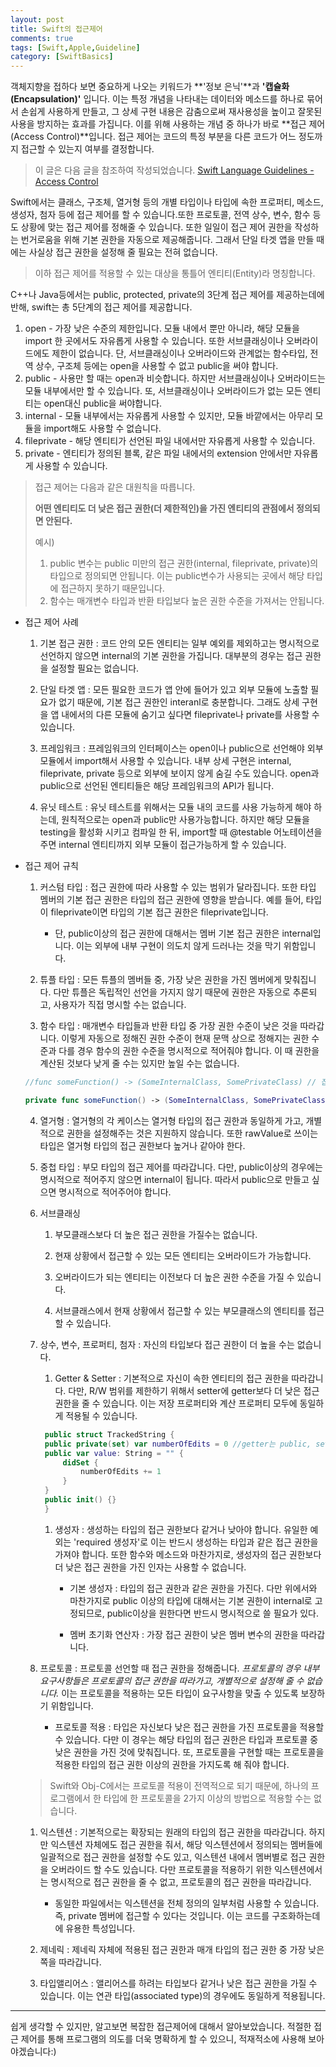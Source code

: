 ```yaml
---
layout: post
title: Swift의 접근제어
comments: true
tags: [Swift,Apple,Guideline]
category: [SwiftBasics]
---  
```


객체지향을 접하다 보면 중요하게 나오는 키워드가 **'정보 은닉'**과 **'캡슐화(Encapsulation)'** 입니다. 이는 특정 개념을 나타내는 데이터와 메소드를 하나로 묶어서 손쉽게 사용하게 만들고, 그 상세 구현 내용은 감춤으로써 재사용성을 높이고 잘못된 사용을 방지하는 효과를 가집니다. 이를 위해 사용하는 개념 중 하나가 바로 **접근 제어(Access Control)**입니다. 접근 제어는 코드의 특정 부분을 다른 코드가 어느 정도까지 접근할 수 있는지 여부를 결정합니다.  

> 이 글은 다음 글을 참조하여 작성되었습니다.
> [Swift Language Guidelines - Access Control](https://docs.swift.org/swift-book/LanguageGuide/AccessControl.html)

Swift에서는 클래스, 구조체, 열거형 등의 개별 타입이나 타입에 속한 프로퍼티, 메소드, 생성자, 첨자 등에 접근 제어를 할 수 있습니다.또한 프로토콜, 전역 상수, 변수, 함수 등도 상황에 맞는 접근 제어를 정해줄 수 있습니다. 또한 일일이 접근 제어 권한을 작성하는 번거로움을 위해 기본 권한을 자동으로 제공해줍니다. 그래서 단일 타겟 앱을 만들 때에는 사실상 접근 권한을 설정해 줄 필요는 전혀 없습니다.  

> 이하 접근 제어를 적용할 수 있는 대상을 통틀어 엔티티(Entity)라 명칭합니다.

C++나 Java등에서는 public, protected, private의 3단계 접근 제어를 제공하는데에 반해, swift는 총 5단계의 접근 제어를 제공합니다.  

1. open - 가장 낮은 수준의 제한입니다. 모듈 내에서 뿐만 아니라, 해당 모듈을 import 한 곳에서도 자유롭게 사용할 수 있습니다. 또한 서브클래싱이나 오버라이드에도 제한이 없습니다. 단, 서브클래싱이나 오버라이드와 관계없는 함수타입, 전역 상수, 구조체 등에는 open을 사용할 수 없고 public을 써야 합니다.
2. public - 사용만 할 때는 open과 비슷합니다. 하지만 서브클래싱이나 오버라이드는 모듈 내부에서만 할 수 있습니다. 또, 서브클래싱이나 오버라이드가 없는 모든 엔티티는 open대신 public을 써야합니다.
3. internal - 모듈 내부에서는 자유롭게 사용할 수 있지만, 모듈 바깥에서는 아무리 모듈을 import해도 사용할 수 없습니다.
4. fileprivate -  해당 엔티티가 선언된 파일 내에서만 자유롭게 사용할 수 있습니다. 
5. private - 엔티티가 정의된 블록, 같은 파일 내에서의 extension 안에서만 자유롭게 사용할 수 있습니다.  

>접근 제어는 다음과 같은 대원칙을 따릅니다.  
> 
>   **어떤 엔티티도 더 낮은 접근 권한(더 제한적인)을 가진 엔티티의 관점에서 정의되면 안된다.**
> 
> 예시)
>   1. public 변수는 public 미만의 접근 권한(internal, fileprivate, private)의 타입으로 정의되면 안됩니다. 이는 public변수가 사용되는 곳에서 해당 타입에 접근하지 못하기 때문입니다.
>   2. 함수는 매개변수 타입과 반환 타입보다 높은 권한 수준을 가져서는 안됩니다.

* 접근 제어 사례  
   1. 기본 접근 권한 : 코드 안의 모든 엔티티는 일부 예외를 제외하고는 명시적으로 선언하지 않으면 internal의 기본 권한을 가집니다. 대부분의 경우는 접근 권한을 설정할 필요는 없습니다.
   
   2. 단일 타겟 앱 : 모든 필요한 코드가 앱 안에 들어가 있고 외부 모듈에 노출할 필요가 없기 때문에, 기본 접근 권한인 interanl로 충분합니다. 그래도 상세 구현을 앱 내에서의 다른 모듈에 숨기고 싶다면 fileprivate나 private를 사용할 수 있습니다.

   3. 프레임워크 : 프레임워크의 인터페이스는 open이나 public으로 선언해야 외부 모듈에서 import해서 사용할 수 있습니다. 내부 상세 구현은 internal, fileprivate, private 등으로 외부에 보이지 않게 숨길 수도 있습니다. open과 public으로 선언된 엔티티들은 해당 프레임워크의 API가 됩니다.
   
   4. 유닛 테스트 : 유닛 테스트를 위해서는 모듈 내의 코드를 사용 가능하게 해야 하는데, 원칙적으로는 open과 public만 사용가능합니다. 하지만 해당 모듈을 testing을 활성화 시키고 컴파일 한 뒤, import할 때  @testable 어노테이션을 주면 internal 엔티티까지 외부 모듈이 접근가능하게 할 수 있습니다.  

* 접근 제어 규칙
    1. 커스텀 타입 : 접근 권한에 따라 사용할 수 있는 범위가 달라집니다. 또한 타입 멤버의 기본 접근 권한은 타입의 접근 권한에 영향을 받습니다. 예를 들어, 타입이 fileprivate이면 타입의 기본 접근 권한은 fileprivate입니다. 
       * 단, public이상의 접근 권한에 대해서는 멤버 기본 접근 권한은 internal입니다. 이는 외부에 내부 구현이 의도치 않게 드러나는 것을 막기 위함입니다.  
  
    2. 튜플 타입 : 모든 튜플의 멤버들 중, 가장 낮은 권한을 가진 멤버에게 맞춰집니다. 다만 튜플은 독립적인 선언을 가지지 않기 때문에 권한은 자동으로 추론되고, 사용자가 직접 명시할 수는 없습니다.

    3. 함수 타입 : 매개변수 타입들과 반환 타입 중 가장 권한 수준이 낮은 것을 따라갑니다. 이렇게 자동으로 정해진 권한 수준이 현재 문맥 상으로 정해지는 권한 수준과 다를 경우 함수의 권한 수준을 명시적으로 적어줘야 합니다. 이 때 권한을 계산된 것보다 낮게 줄 수는 있지만 높일 수는 없습니다.

    ```swift
    //func someFunction() -> (SomeInternalClass, SomePrivateClass) // 접근 권한 수준이 private여야하는데 명시적으로 적지 않아서 컴파일에 실패한다.

    private func someFunction() -> (SomeInternalClass, SomePrivateClass) // OK
    ```
    4. 열거형 : 열거형의 각 케이스는 열거형 타입의 접근 권한과 동일하게 가고, 개별적으로 권한을 설정해주는 것은 지원하지 않습니다. 또한 rawValue로 쓰이는 타입은 열거형 타입의 접근 권한보다 높거나 같아야 한다.
    
    5. 중첩 타입 : 부모 타입의 접근 제어를 따라갑니다. 다만, public이상의 경우에는 명시적으로 적어주지 않으면 internal이 됩니다. 따라서 public으로 만들고 싶으면 명시적으로 적어주어야 합니다.
    
    6. 서브클래싱
       1. 부모클래스보다 더 높은 접근 권한을 가질수는 없습니다. 
   
       2. 현재 상황에서 접근할 수 있는 모든 엔티티는 오버라이드가 가능합니다.
   
       3. 오버라이드가 되는 엔티티는 이전보다 더 높은 권한 수준을 가질 수 있습니다. 
   
       4. 서브클래스에서 현재 상황에서 접근할 수 있는 부모클래스의 엔티티를 접근할 수 있습니다. 
    
    7. 상수, 변수, 프로퍼티, 첨자 : 자신의 타입보다 접근 권한이 더 높을 수는 없습니다.
  
       1. Getter & Setter : 기본적으로 자신이 속한 엔티티의 접근 권한을 따라갑니다. 다만, R/W 범위를 제한하기 위해서 setter에 getter보다 더 낮은 접근 권한을 줄 수 있습니다. 이는 저장 프로퍼티와 계산 프로퍼티 모두에 동일하게 적용될 수 있습니다.
       
       ```swift
        public struct TrackedString {
        public private(set) var numberOfEdits = 0 //getter는 public, setter는 private
        public var value: String = "" {
            didSet {
                numberOfEdits += 1
            }
        }
        public init() {}
        }
       ```

       1. 생성자 : 생성하는 타입의 접근 권한보다 같거나 낮아야 합니다. 유일한 예외는 'required 생성자'로 이는 반드시 생성하는 타입과 같은 접근 권한을 가져야 합니다. 또한 함수와 메소드와 마찬가지로, 생성자의 접근 권한보다 더 낮은 접근 권한을 가진 인자는 사용할 수 없습니다.
        
          * 기본 생성자 : 타입의 접근 권한과 같은 권한을 가진다. 다만 위에서와 마찬가지로 public 이상의 타입에 대해서는 기본 권한이 internal로 고정되므로, public이상을 원한다면 반드시 명시적으로 쓸 필요가 있다.
       
          * 멤버 초기화 연산자 : 가장 접근 권한이 낮은 멤버 변수의 권한을 따라갑니다.  
    
    8. 프로토콜 : 프로토콜 선언할 때 접근 권한을 정해줍니다. *프로토콜의 경우 내부 요구사항들은 프로토콜의 접근 권한을 따라가고, 개별적으로 설정해 줄 수 없습니다.* 이는 프로토콜을 적용하는 모든 타입이 요구사항을 맞출 수 있도록 보장하기 위함입니다.
    
       * 프로토콜 적용 : 타입은 자신보다 낮은 접근 권한을 가진 프로토콜을 적용할 수 있습니다. 다만 이 경우는 해당 타입의 접근 권한은 타입과 프로토콜 중 낮은 권한을 가진 것에 맞춰집니다. 또, 프로토콜을 구현할 때는 프로토콜을 적용한 타입의 접근 권한 이상의 권한을 가지도록 해 줘야 합니다.
    
    > Swift와 Obj-C에서는 프로토콜 적용이 전역적으로 되기 때문에, 하나의 프로그램에서 한 타입에 한 프로토콜을 2가지 이상의 방법으로 적용할 수는 없습니다.  

    1. 익스텐션 : 기본적으로는 확장되는 원래의 타입의 접근 권한을 따라갑니다. 하지만 익스텐션 자체에도 접근 권한을 줘서, 해당 익스텐션에서 정의되는 멤버들에 일괄적으로 접근 권한을 설정할 수도 있고, 익스텐션 내에서 멤버별로 접근 권한을 오버라이드 할 수도 있습니다. 다만 프로토콜을 적용하기 위한 익스텐션에서는 명시적으로 접근 권한을 줄 수 없고, 프로토콜의 접근 권한을 따라갑니다.
     
       * 동일한 파일에서는 익스텐션을 전체 정의의 일부처럼 사용할 수 있습니다. 즉, private 멤버에 접근할 수 있다는 것입니다. 이는 코드를 구조화하는데에 유용한 특성입니다.

    3.  제네릭 : 제네릭 자체에 적용된 접근 권한과 매개 타입의 접근 권한 중 가장 낮은 쪽을 따라갑니다.  
    
    4.  타입앨리어스 : 앨리어스를 하려는 타입보다 같거나 낮은 접근 권한을 가질 수 있습니다. 이는 연관 타입(associated type)의 경우에도 동일하게 적용됩니다. 

---  

쉽게 생각할 수 있지만, 알고보면 복잡한 접근제어에 대해서 알아보았습니다. 적절한 접근 제어를 통해 프로그램의 의도를 더욱 명확하게 할 수 있으니, 적재적소에 사용해 보아야겠습니다:)